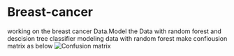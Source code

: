 # Breast-cancer
working on the breast cancer Data.Model the Data with random forest and descision tree classifier
modeling data with random forest make confiousion matrix as below
![Confusion matrix](/repository/assets/download0.1.png?raw=true "descision tree")
